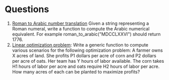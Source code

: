 # Questions

1. [Roman to Arabic number translation](https://github.com/reciprocal-space/practice-questions/blob/master/translateNumbers.py)
 Given a string representing a Roman numeral, write a function to compute the Arabic numerical equivalent. 
 For example roman_to_arabic("MDCCLXXVI") should return 1776.
2. [Linear optimization problem](https://github.com/reciprocal-space/practice-questions/blob/master/linearOptimization.py):
Write a generic function to compute various scenarios for the following optimization problem: 
A farmer owns X acres of land. She profits P1 dollars per acre of corn and P2 dollars per acre of oats. 
Her team has Y hours of labor available. The corn takes H1 hours of labor per acre and oats require H2 hours of labor per acre. 
How many acres of each can be planted to maximize profits?
